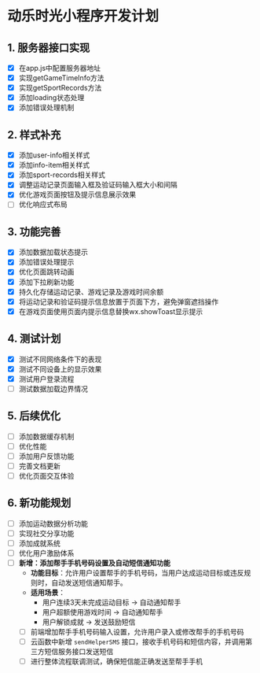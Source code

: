 # 动乐时光小程序开发计划

## 1. 服务器接口实现
- [x] 在app.js中配置服务器地址
- [x] 实现getGameTimeInfo方法
- [x] 实现getSportRecords方法
- [x] 添加loading状态处理
- [x] 添加错误处理机制

## 2. 样式补充
- [x] 添加user-info相关样式
- [x] 添加info-item相关样式
- [x] 添加sport-records相关样式
- [x] 调整运动记录页面输入框及验证码输入框大小和间隔
- [x] 优化游戏页面按钮及提示信息展示效果
- [ ] 优化响应式布局

## 3. 功能完善
- [x] 添加数据加载状态提示
- [x] 添加错误处理提示
- [x] 优化页面跳转动画
- [x] 添加下拉刷新功能
- [x] 持久化存储运动记录、游戏记录及游戏时间余额
- [x] 将运动记录和验证码提示信息放置于页面下方，避免弹窗遮挡操作
- [x] 在游戏页面使用页面内提示信息替换wx.showToast显示提示

## 4. 测试计划
- [x] 测试不同网络条件下的表现
- [x] 测试不同设备上的显示效果
- [x] 测试用户登录流程
- [ ] 测试数据加载边界情况

## 5. 后续优化
- [ ] 添加数据缓存机制
- [ ] 优化性能
- [ ] 添加用户反馈功能
- [ ] 完善文档更新
- [ ] 优化页面交互体验

## 6. 新功能规划
- [ ] 添加运动数据分析功能
- [ ] 实现社交分享功能
- [ ] 添加成就系统
- [ ] 优化用户激励体系
- [ ] **新增：添加帮手手机号码设置及自动短信通知功能**
  - **功能目标**：允许用户设置帮手的手机号码，当用户达成运动目标或违反规则时，自动发送短信通知帮手。
  - **适用场景**：
    - 用户连续3天未完成运动目标 → 自动通知帮手
    - 用户超额使用游戏时间 → 自动通知帮手
    - 用户解锁成就 → 发送鼓励短信
  - [ ] 前端增加帮手手机号码输入设置，允许用户录入或修改帮手的手机号码
  - [ ] 云函数中新增 `sendHelperSMS` 接口，接收手机号码和短信内容，并调用第三方短信服务接口发送短信
  - [ ] 进行整体流程联调测试，确保短信能正确发送至帮手手机
